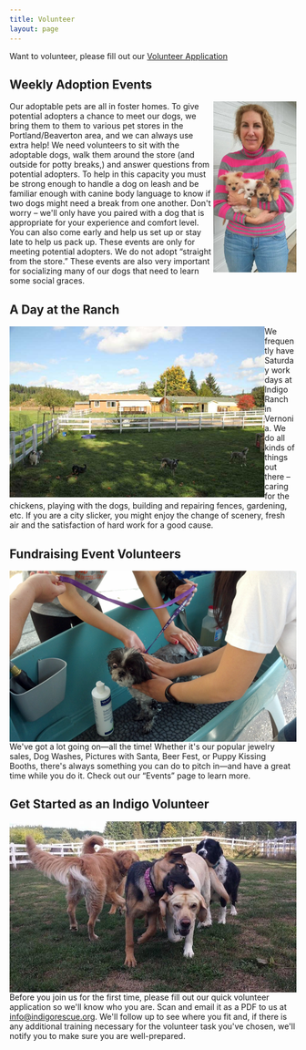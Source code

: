 ```yaml
---
title: Volunteer
layout: page
---
```


Want to volunteer, please fill out our [Volunteer Application](/assets/pdf/IndigoVolunteerApp2024.pdf)

## ​Weekly Adoption Events

<img align="right" height="300" src="/assets/images/volunteer1.jpg">

Our adoptable pets are all in foster homes. To give potential adopters a chance to meet our dogs, we bring them to them to various pet stores in the Portland/Beaverton area, and we can always use extra help!  We need volunteers to sit with the adoptable dogs, walk them around the store (and outside for potty breaks,) and answer questions from potential adopters. To help in this capacity you must be strong enough to handle a dog on leash and be familiar enough with canine body language to know if two dogs might need a break from one another. Don't worry – we'll only have you paired with a dog that is appropriate for your experience and comfort level. You can also come early and help us set up or stay late to help us pack up. These events are only for meeting potential adopters. We do not adopt “straight from the store.” These events are also very important for socializing many of our dogs that need to learn some social graces.

## A Day at the Ranch

<img align="left" height="300" src="/assets/images/volunteer2.jpg">

We frequently have Saturday work days at Indigo Ranch in Vernonia. We do all kinds of things out there – caring for the chickens, playing with the dogs, building and repairing fences, gardening, etc. If you are a city slicker, you might enjoy the change of scenery, fresh air and the satisfaction of hard work for a good cause.

## Fundraising Event Volunteers

<img align="right" height="300" src="/assets/images/volunteer3.jpg">

We've got a lot going on—all the time!  Whether it's our popular jewelry sales, Dog Washes, Pictures with Santa, Beer Fest, or Puppy Kissing Booths, there's always something you can do to pitch in—and have a great time while you do it. Check out our “Events” page to learn more.

## Get Started as an Indigo Volunteer

<img align="left" height="300" src="/assets/images/volunteer4.jpg">

Before you join us for the first time, please fill out our quick volunteer application so we'll know who you are. Scan and email it as a PDF to us at [info@indigorescue.org](mailto:info@indigorescue.org). We'll follow up to see where you fit and, if there is any additional training necessary for the volunteer task you've chosen, we'll notify you to make sure you are well-prepared.
